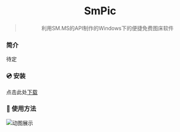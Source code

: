 <div align="center">
  <img src="https://i.loli.net/2019/12/14/WJIAECguzBv71Np.png" alt="">
  <h1>SmPic</h1>
  <blockquote>利用SM.MS的API制作的Windows下的便捷免费图床软件 </blockquote>
</div>


### 简介

待定

### :cd: 安装

点击此处[下载](https://github.com/skycity233/SMPIC/releases)

### :gift: 使用方法

![动图展示](https://img-blog.csdnimg.cn/20191214135533479.gif)
